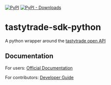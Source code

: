 [![PyPI](https://img.shields.io/pypi/v/tastytrade-sdk)](https://pypi.org/project/tastytrade-sdk/)
[![PyPI - Downloads](https://img.shields.io/pypi/dm/tastytrade-sdk)](https://pypi.org/project/tastytrade-sdk/)

# tastytrade-sdk-python

A python wrapper around the [tastytrade open API](https://developer.tastytrade.com/)

## Documentation

For users: [Official Documentation](https://amamparo.github.io/tastytrade-sdk-python)

For contributors: [Developer Guide](./docs/contributers/README.md)